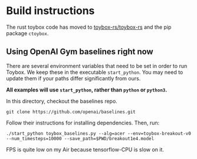 # Build instructions

The rust toybox code has moved to [toybox-rs/toybox-rs](https://github.com/toybox-rs/toybox-rs) and the pip package ``ctoybox``.

## Using OpenAI Gym baselines right now

There are several environment variables that need to be set in order to run Toybox. We keep these in the executable `start_python`. You may need to update them if your paths differ significantly from ours. 

__All examples will use `start_python`, rather than `python` or `python3`.__

In this directory, checkout the baselines repo.

    git clone https://github.com/openai/baselines.git

Follow their instructions for installing dependencies. Then, run:

    ./start_python toybox_baselines.py --alg=acer --env=toybox-breakout-v0 --num_timesteps=10000 --save_path=$PWD/breakout1e4.model

FPS is quite low on my Air because tensorflow-CPU is slow on it.
